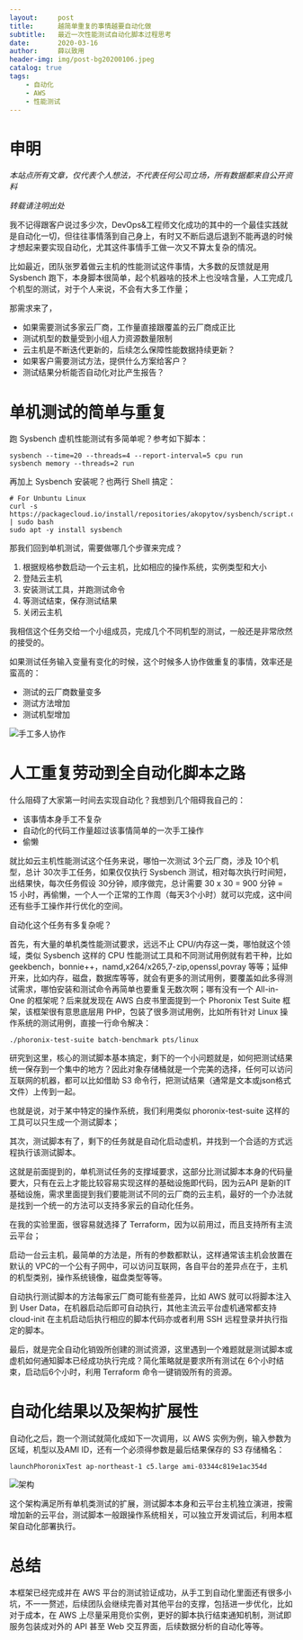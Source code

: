 ```yaml
---
layout:     post
title:      越简单重复的事情越要自动化做
subtitle:   最近一次性能测试自动化脚本过程思考
date:       2020-03-16
author:     薛以致用
header-img: img/post-bg20200106.jpeg
catalog: true
tags:
    - 自动化
    - AWS
    - 性能测试
---
```

# 申明

_本站点所有文章，仅代表个人想法，不代表任何公司立场，所有数据都来自公开资料_

*转载请注明出处*

我不记得跟客户说过多少次，DevOps&工程师文化成功的其中的一个最佳实践就是自动化一切，但往往事情落到自己身上，有时又不断后退后退到不能再退的时候才想起来要实现自动化，尤其这件事情手工做一次又不算太复杂的情况。

比如最近，团队张罗着做云主机的性能测试这件事情，大多数的反馈就是用 Sysbench 跑下，本身脚本很简单，起个机器啥的技术上也没啥含量，人工完成几个机型的测试，对于个人来说，不会有大多工作量；

那需求来了，

* 如果需要测试多家云厂商，工作量直接跟覆盖的云厂商成正比
* 测试机型的数量受到小组人力资源数量限制
* 云主机是不断迭代更新的，后续怎么保障性能数据持续更新？
* 如果客户需要测试方法，提供什么方案给客户？
* 测试结果分析能否自动化对比产生报告？

# 单机测试的简单与重复

跑 Sysbench 虚机性能测试有多简单呢？参考如下脚本：

```
sysbench --time=20 --threads=4 --report-interval=5 cpu run
sysbench memory --threads=2 run
```
再加上 Sysbench 安装呢？也两行 Shell 搞定：

```
# For Unbuntu Linux
curl -s https://packagecloud.io/install/repositories/akopytov/sysbench/script.deb.sh | sudo bash
sudo apt -y install sysbench
```

那我们回到单机测试，需要做哪几个步骤来完成？

1. 根据规格参数启动一个云主机，比如相应的操作系统，实例类型和大小
2. 登陆云主机
3. 安装测试工具，并跑测试命令
4. 等测试结束，保存测试结果
5. 关闭云主机

我相信这个任务交给一个小组成员，完成几个不同机型的测试，一般还是非常欣然的接受的。

如果测试任务输入变量有变化的时候，这个时候多人协作做重复的事情，效率还是蛮高的：

* 测试的云厂商数量变多
* 测试方法增加
* 测试机型增加

![手工多人协作]({{site.image-srv}}/img/20200316/1.png)

# 人工重复劳动到全自动化脚本之路

什么阻碍了大家第一时间去实现自动化？我想到几个阻碍我自己的：

* 该事情本身手工不复杂
* 自动化的代码工作量超过该事情简单的一次手工操作
* 偷懒

就比如云主机性能测试这个任务来说，哪怕一次测试 3个云厂商，涉及 10个机型，总计 30次手工任务，如果仅仅执行 Sysbench 测试，相对每次执行时间短，出结果快，每次任务假设 30分钟，顺序做完，总计需要 30 x 30 = 900 分钟 = 15 小时，再偷懒，一个人一个正常的工作周（每天3个小时）就可以完成，这中间还有些手工操作并行优化的空间。

自动化这个任务有多复杂呢？

首先，有大量的单机类性能测试要求，远远不止 CPU/内存这一类，哪怕就这个领域，类似 Sysbench 这样的 CPU 性能测试工具和不同测试用例就有若干种，比如 geekbench，bonnie++，namd,x264/x265,7-zip,openssl,povray 等等；延伸开来，比如内存，磁盘，数据库等等，就会有更多的测试用例，要覆盖如此多得测试需求，哪怕安装和测试命令再简单也要重复无数次啊；哪有没有一个 All-in-One 的框架呢？后来就发现在 AWS 白皮书里面提到一个 Phoronix Test Suite 框架，该框架很有意思底层用 PHP，包装了很多测试用例，比如所有针对 Linux 操作系统的测试用例，直接一行命令解决：

```
./phoronix-test-suite batch-benchmark pts/linux
```

研究到这里，核心的测试脚本基本搞定，剩下的一个小问题就是，如何把测试结果统一保存到一个集中的地方？因此对象存储桶就是一个完美的选择，任何可以访问互联网的机器，都可以比如借助 S3 命令行，把测试结果（通常是文本或json格式文件）上传到一起。

也就是说，对于某中特定的操作系统，我们利用类似 phoronix-test-suite 这样的工具可以只生成一个测试脚本；

其次，测试脚本有了，剩下的任务就是自动化启动虚机，并找到一个合适的方式远程执行该测试脚本。

这就是前面提到的，单机测试任务的支撑域要求，这部分比测试脚本本身的代码量要大，只有在云上才能比较容易实现这样的基础设施即代码，因为云API 是新的IT基础设施，需求里面提到我们要能测试不同的云厂商的云主机，最好的一个办法就是找到一个统一的方法可以支持多家云的自动化任务。

在我的实验里面，很容易就选择了 Terraform，因为以前用过，而且支持所有主流云平台；

启动一台云主机，最简单的方法是，所有的参数都默认，这样通常该主机会放置在默认的 VPC的一个公有子网中，可以访问互联网，各自平台的差异点在于，主机的机型类别，操作系统镜像，磁盘类型等等。

自动执行测试脚本的方法每家云厂商可能有些差异，比如 AWS 就可以将脚本注入到 User Data，在机器启动后即可自动执行，其他主流云平台虚机通常都支持 cloud-init 在主机启动后执行相应的脚本代码亦或者利用 SSH 远程登录并执行指定的脚本。

最后，就是完全自动化销毁所创建的测试资源，这里遇到一个难题就是测试脚本或虚机如何通知脚本已经成功执行完成？简化策略就是要求所有测试在 6个小时结束，启动后6个小时，利用 Terraform 命令一键销毁所有的资源。

# 自动化结果以及架构扩展性

自动化之后，跑一个测试就简化成如下一次调用，以 AWS 实例为例，输入参数为区域，机型以及AMI ID，还有一个必须得参数是最后结果保存的 S3 存储桶名：

```
launchPhoronixTest ap-northeast-1 c5.large ami-03344c819e1ac354d
```
![架构]({{site.image-srv}}/img/20200316/2.png)

这个架构满足所有单机类测试的扩展，测试脚本本身和云平台主机独立演进，按需增加新的云平台，测试脚本一般跟操作系统相关，可以独立开发调试后，利用本框架自动化部署执行。

# 总结

本框架已经完成并在 AWS 平台的测试验证成功，从手工到自动化里面还有很多小坑，不一一赘述，后续团队会继续完善对其他平台的支撑，包括进一步优化，比如对于成本，在 AWS 上尽量采用竞价实例，更好的脚本执行结束通知机制，测试即服务包装成对外的 API 甚至 Web 交互界面，后续数据分析的自动化等等。


